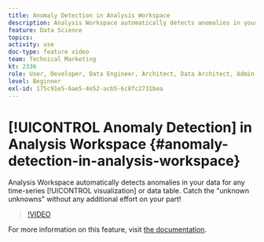 ```yaml
---
title: Anomaly Detection in Analysis Workspace
description: Analysis Workspace automatically detects anomalies in your data for any time-series visualization or data table. Catch the "unknown unknowns" without any additional effort on your part!
feature: Data Science
topics: 
activity: use
doc-type: feature video
team: Technical Marketing
kt: 2336
role: User, Developer, Data Engineer, Architect, Data Architect, Admin, Leader
level: Beginner
exl-id: 175c91e5-6ae5-4e52-acb5-6c8fc2731bea
---
```

# [!UICONTROL Anomaly Detection] in Analysis Workspace {#anomaly-detection-in-analysis-workspace}

Analysis Workspace automatically detects anomalies in your data for any time-series [!UICONTROL visualization] or data table. Catch the "unknown unknowns" without any additional effort on your part!

>[!VIDEO](https://video.tv.adobe.com/v/25444/?quality=12)

For more information on this feature, visit [the documentation](https://experienceleague.adobe.com/docs/analytics/analyze/analysis-workspace/virtual-analyst/anomaly-detection/anomaly-detection.html?lang=en).

